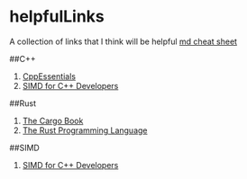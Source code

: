 # helpfulLinks
A collection of links that I think will be helpful
[md cheat sheet](https://www.markdownguide.org/cheat-sheet/)



##C++
1. [CppEssentials](http://www.pragsoft.com/books/CppEssentials.pdf)
2. [SIMD for C++ Developers](http://const.me/articles/simd/simd.pdf)

##Rust
1. [The Cargo Book](https://doc.rust-lang.org/cargo/index.html)
2. [The Rust Programming Language](https://doc.rust-lang.org/book/)

##SIMD
1. [SIMD for C++ Developers](http://const.me/articles/simd/simd.pdf)
